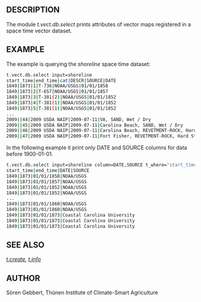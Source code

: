 ## DESCRIPTION

The module *t.vect.db.select* prints attributes of vector maps
registered in a space time vector dataset.

## EXAMPLE

The example is querying the *shoreline* space time dataset:

```sh
t.vect.db.select input=shoreline
start_time|end_time|cat|DESCR|SOURCE|DATE
1849|1873|1|T-736|NOAA/USGS|01/01/1858
1849|1873|2|T-657|NOAA/USGS|01/01/1857
1849|1873|3|T-381(2)|NOAA/USGS|01/01/1852
1849|1873|4|T-381(1)|NOAA/USGS|01/01/1852
1849|1873|5|T-381(1)|NOAA/USGS|01/01/1852
...
2009||44|2009 USDA NAIP|2009-07-11|VA, SAND, Wet / Dry
2009||45|2009 USDA NAIP|2009-07-11|Carolina Beach, SAND, Wet / Dry
2009||46|2009 USDA NAIP|2009-07-11|Carolina Beach, REVETMENT-ROCK, Hard Structure
2009||47|2009 USDA NAIP|2009-07-11|Fort Fisher, REVETMENT-ROCK, Hard Structure
```

In the following example it print only DATE and SOURCE columns for data
before 1900-01-01.

```sh
t.vect.db.select input=shoreline column=DATE,SOURCE t_where="start_time < 1900"
start_time|end_time|DATE|SOURCE
1849|1873|01/01/1858|NOAA/USGS
1849|1873|01/01/1857|NOAA/USGS
1849|1873|01/01/1852|NOAA/USGS
1849|1873|01/01/1852|NOAA/USGS
...
1849|1873|01/01/1860|NOAA/USGS
1849|1873|01/01/1860|NOAA/USGS
1849|1873|01/01/1873|Coastal Carolina University
1849|1873|01/01/1873|Coastal Carolina University
1849|1873|01/01/1873|Coastal Carolina University
```

## SEE ALSO

*[t.create](t.create.md), [t.info](t.info.md)*

## AUTHOR

Sören Gebbert, Thünen Institute of Climate-Smart Agriculture
